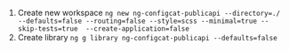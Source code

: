 1. Create new workspace
```ng new ng-configcat-publicapi --directory=./ --defaults=false --routing=false --style=scss --minimal=true --skip-tests=true  --create-application=false```
2. Create library
```ng g library ng-configcat-publicapi --defaults=false```